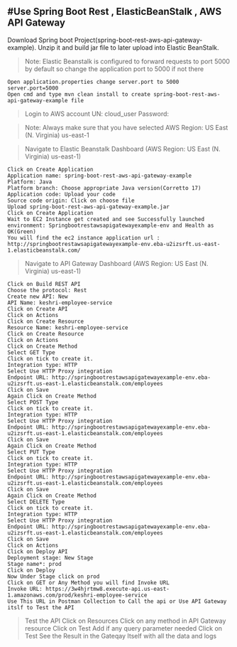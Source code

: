 #Use Spring Boot Rest ,  ElasticBeanStalk , AWS API Gateway
-----------------------------------------------------------------------------------------------------------------------------------------------------------------------
  
Download Spring boot Project(spring-boot-rest-aws-api-gateway-example). Unzip it and build jar file to later upload into Elastic BeanStalk.
  
> Note: Elastic Beanstalk is configured to forward requests to port 5000 by default so change the application port to 5000 if not there

    Open application.properties change server.port to 5000
    server.port=5000
    Open cmd and type mvn clean install to create spring-boot-rest-aws-api-gateway-example file
    
> Login to AWS account
    UN: cloud_user
    Password: <password>
			
> Note: Always make sure that you have selected AWS Region: US East (N. Virginia) us-east-1

> Navigate to Elastic Beanstalk Dashboard (AWS Region: US East (N. Virginia) us-east-1)
	
    Click on Create Application
    Application name: spring-boot-rest-aws-api-gateway-example
    Platform: Java
    Platform branch: Choose appropriate Java version(Corretto 17)
    Application code: Upload your code
    Source code origin: Click on choose file
    Upload spring-boot-rest-aws-api-gateway-example.jar
    Click on Create Application
    Wait to EC2 Instance get created and see Successfully launched environment: Springbootrestawsapigatewayexample-env and Health as OK(Green)
    You will find the ec2 instance application url : http://springbootrestawsapigatewayexample-env.eba-u2izsrft.us-east-1.elasticbeanstalk.com/

> Navigate to API Gateway Dashboard (AWS Region: US East (N. Virginia) us-east-1)
	
	Click on Build REST API
	Choose the protocol: Rest
	Create new API: New
	API Name: keshri-employee-service
	Click on Create API
	Click on Actions
	Click on Create Resource
	Resource Name: keshri-employee-service
	Click on Create Resource
	Click on Actions
	Click on Create Method
	Select GET Type
	Click on tick to create it.
	Integration type: HTTP
	Select Use HTTP Proxy integration
	Endpoint URL: http://springbootrestawsapigatewayexample-env.eba-u2izsrft.us-east-1.elasticbeanstalk.com/employees
	Click on Save
	Again Click on Create Method
	Select POST Type
	Click on tick to create it.
	Integration type: HTTP
	Select Use HTTP Proxy integration
	Endpoint URL: http://springbootrestawsapigatewayexample-env.eba-u2izsrft.us-east-1.elasticbeanstalk.com/employees
	Click on Save
	Again Click on Create Method
	Select PUT Type
	Click on tick to create it.
	Integration type: HTTP
	Select Use HTTP Proxy integration
	Endpoint URL: http://springbootrestawsapigatewayexample-env.eba-u2izsrft.us-east-1.elasticbeanstalk.com/employees
	Click on Save
	Again Click on Create Method
	Select DELETE Type
	Click on tick to create it.
	Integration type: HTTP
	Select Use HTTP Proxy integration
	Endpoint URL: http://springbootrestawsapigatewayexample-env.eba-u2izsrft.us-east-1.elasticbeanstalk.com/employees
	Click on Save
	Click on Actions
	Click on Deploy API
	Deployment stage: New Stage
	Stage name*: prod
	Click on Deploy
	Now Under Stage click on prod
	Click on GET or Any Method you will find Invoke URL
	Invoke URL: https://3w4hjrtmw8.execute-api.us-east-1.amazonaws.com/prod/keshri-employee-service
	Use This URL in Postman Collection to Call the api or Use API Gateway itslf to Test the API

> Test the API
	Click on Resources
	Click on any method in API Gateway resource
	Click on Test
	Add if any query parameter needed
	Click on Test
	See the Result in the Gateqay Itself with all the data and logs
	
	
	
